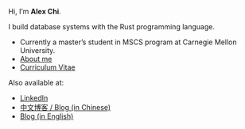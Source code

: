 Hi, I’m **Alex Chi**.

I build database systems with the Rust programming language.

* Currently a master’s student in MSCS program at Carnegie Mellon University.
* [About me](https://www.skyzh.dev/pages/about/)
* [Curriculum Vitae](https://skyzh.github.io/files/cv.pdf)

Also available at:

* [LinkedIn](https://www.linkedin.com/in/alex-chi-skyzh/)
* [中文博客 / Blog (in Chinese)](https://www.skyzh.dev/posts)
* [Blog (in English)](https://www.skyzh.dev/posts-ng)
